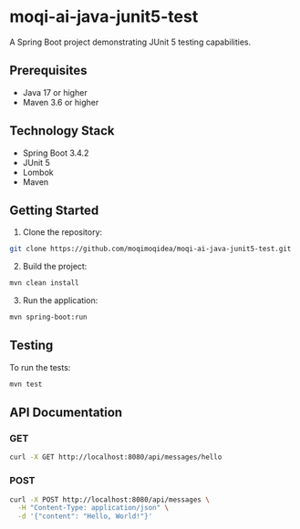 # moqi-ai-java-junit5-test

A Spring Boot project demonstrating JUnit 5 testing capabilities.

## Prerequisites

- Java 17 or higher
- Maven 3.6 or higher

## Technology Stack

- Spring Boot 3.4.2
- JUnit 5
- Lombok
- Maven

## Getting Started

1. Clone the repository:
```bash
git clone https://github.com/moqimoqidea/moqi-ai-java-junit5-test.git
```

2. Build the project:
```bash
mvn clean install
```

3. Run the application:
```bash
mvn spring-boot:run
```

## Testing

To run the tests:
```bash
mvn test
```

## API Documentation

### GET

```bash
curl -X GET http://localhost:8080/api/messages/hello
```

### POST

```bash
curl -X POST http://localhost:8080/api/messages \
  -H "Content-Type: application/json" \
  -d '{"content": "Hello, World!"}'
```

